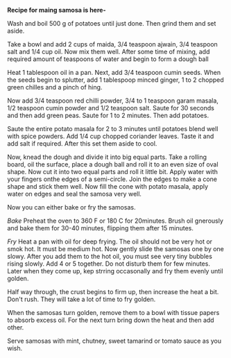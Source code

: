 **Recipe for maing samosa is here-**

Wash and boil 500 g of potatoes until just done. Then grind them and set aside. 

Take a bowl and add 2 cups of maida, 3/4 teaspoon ajwain, 3/4 teaspoon salt and 1/4 cup oil. Now mix them well. After some time of mixing, add required amount of teaspoons of water and begin to form a dough ball

Heat 1 tablespoon oil in a pan. Next, add 3/4 teaspoon cumin seeds. When the seeds begin to splutter, add 1 tablespoop minced ginger, 1 to 2 chopped green chilles and a pinch of hing.

Now add 3/4 teaspoon red chilli powder, 3/4 to 1 teaspoon garam masala, 1/2 teaspoon cumin powder and 1/2 teaspoon salt. Saute for 30 seconds and then add green peas. Saute for 1 to 2 minutes. Then add potatoes.

Saute the entire potato masala for 2 to 3 minutes until potatoes blend well with spice powders. Add 1/4 cup chopped coriander leaves. Taste it and add salt if required. After this set them aside to cool.

Now, knead the dough and divide it into big equal parts. Take a rolling board, oil the surface, place a dough ball and roll it to an even size of oval shape. Now cut it into two equal parts and roll it little bit. Apply water with your fingers onthe edges of a semi-circle. Join the edges to make a cone shape and stick them well. Now fill the cone with potato masala, apply water on edges and seal the samosa very well.

Now you can either bake or fry the samosas. 

*Bake*  Preheat the oven to 360 F or 180 C for 20minutes. Brush oil gnerously and bake them for 30-40 minutes, flipping them after 15 minutes.

*Fry*  Heat a pan with oil for deep frying. The oil should not be very hot or smok hot. It must be medium hot. Now gently slide the samosas one by one slowy. After you add them to the hot oil, you must see very tiny bubbles rising slowly. Add 4 or 5 together. Do not disturb them for few minutes. Later when they come up, kep strring occasonally and fry them evenly until golden.

Half way through, the crust begins to firm up, then increase the heat a bit. Don't rush. They will take a lot of time to fry golden.

When the samosas turn golden, remove them to a bowl with tissue papers to absorb excess oil. For the next turn bring down the heat and then add other.

Serve samosas with mint, chutney, sweet tamarind or tomato sauce as you wish.

